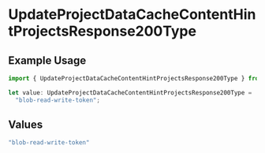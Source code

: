 # UpdateProjectDataCacheContentHintProjectsResponse200Type

## Example Usage

```typescript
import { UpdateProjectDataCacheContentHintProjectsResponse200Type } from "@vercel/sdk/models/operations/updateprojectdatacache.js";

let value: UpdateProjectDataCacheContentHintProjectsResponse200Type =
  "blob-read-write-token";
```

## Values

```typescript
"blob-read-write-token"
```